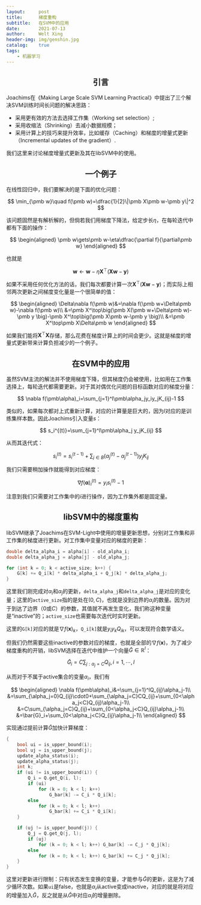 ```yaml
---
layout:     post
title:      梯度重构
subtitle:   在SVM中的应用
date:       2021-07-13
author:     Welt Xing
header-img: img/genshin.jpg
catalog:    true
tags:
    - 机器学习
---
```


## <center>引言

Joachims在《Making Large Scale SVM Learning Practical》中提出了三个解决SVM训练时间长问题的解决思路：

- 采用更有效的方法去选择工作集（Working set selection）;
- 采用收缩法（Shrinking）去减小数据规模；
- 采用计算上的技巧来提升效率，比如缓存（Caching）和梯度的增量式更新（Incremental updates of the gradient）.

我们这里来讨论梯度增量式更新及其在libSVM中的使用。

## <center>一个例子

在线性回归中，我们要解决的是下面的优化问题：

$$
\min_{\pmb w}\quad f(\pmb w)=\dfrac{1}{2}\|\pmb X\pmb w-\pmb y\|^2
$$

该问题固然是有解析解的，但倘若我们用梯度下降法，给定步长$\eta$，在每轮迭代中都有下面的操作：

$$
\begin{aligned}
\pmb w\gets\pmb w-\eta\dfrac{\partial f}{\partial\pmb w}
\end{aligned}
$$

也就是

$$
\pmb w\gets\pmb w-\eta\pmb X^\top(\pmb X\pmb w-\pmb y)
$$

如果不采用任何优化方法的话，我们每次都要计算一次$\pmb X^\top(\pmb X\pmb w-\pmb y)$；而实际上相邻两次更新之间梯度变化量是一个很简单的值：

$$
\begin{aligned}
\Delta\nabla f(\pmb w)&=\nabla f(\pmb w+\Delta\pmb w)-\nabla f(\pmb w)\\
&=\pmb X^\top\big(\pmb X(\pmb w+\Delta\pmb w)-\pmb y \big)-\pmb X^\top\big(\pmb X\pmb w-\pmb y \big)\\
&=\pmb X^\top\pmb X\Delta\pmb w
\end{aligned}
$$

如果我们能将$\pmb X^\top\pmb X$存储，那么花费在梯度计算上的时间会更少。这就是梯度的增量式更新带来计算负担减少的一个例子。

## <center>在SVM中的应用

虽然SVM主流的解法并不使用梯度下降，但其梯度仍会被使用，比如用在工作集选择上，每轮迭代都需要更新。对于其对偶优化问题的目标函数对应的梯度分量：

$$
\nabla f(\pmb\alpha)_i=\sum_{j=1}^l\pmb\alpha_jy_iy_jK_{ij}-1
$$

类似的，如果每次都对上式重新计算，对应的计算量是巨大的，因为$l$对应的是训练集样本数。因此Joachims引入变量$s$：

$$
s_i^{(t)}=\sum_{j=1}^l\pmb\alpha_j y_jK_{ij}
$$

从而其迭代式：

$$
s_i^{(t)}=s_i^{(t-1)}+\sum_{j\in B}(\alpha_j^{(t)}-\alpha_j^{(t-1)})y_jK_{ij}
$$

我们只需要稍加操作就能得到对应梯度：

$$
\nabla f(\pmb\alpha)_i^{(t)}=y_is_{i}^{(t)}-1
$$

注意到我们只需要对工作集中的$i$进行操作，因为工作集外都是固定量。

## <center>libSVM中的梯度重构

libSVM继承了Joachims在SVM-Light中使用的增量更新思想，分别对工作集和非工作集的梯度进行更新。对工作集中变量对应的梯度的更新：

```cpp
double delta_alpha_i = alpha[i] - old_alpha_i;
double delta_alpha_j = alpha[j] - old_alpha_j;

for (int k = 0; k < active_size; k++) {
    G[k] += Q_i[k] * delta_alpha_i + Q_j[k] * delta_alpha_j;
}
```

这里我们刚完成对$\alpha_i$和$\alpha_j$的更新，`delta_alpha_j`和`delta_alpha_j`是对应的变化量；这里的`active_size`指的是处在$(0,C)$，也就是没到边界的$\alpha_i$的数量。因为对于到达了边界（$0$或$C$）的参数，其值就不再发生变化，我们称这种变量是“inactive”的；`active_size`也需要每次迭代时实时更新。

这里的`G[k]`对应的就是$\nabla f(\pmb x)_k$，`Q_i[k]`就是$y_iy_kQ_{ik}$，可以发现符合数学语义。

但我们仍然需要这些inactive的参数对应的梯度，也就是全部的$\nabla f(\pmb x)$，为了减少梯度重构的开销，libSVM选择在迭代中维护一个向量$\bar{G}\in\mathbb{R}^l$：

$$
\bar{G}_i=C\sum_{j:\alpha_j=C}Q_{ij},i=1,\cdots,l
$$

从而对于不属于active集合的变量$\alpha_i$，我们有

$$
\begin{aligned}
\nabla f(\pmb\alpha)_i&=\sum_{j=1}^lQ_{ij}\alpha_j-1\\
&=\sum_{\alpha_j=0}Q_{ij}\cdot0+\sum_{\alpha_j=C}CQ_{ij}+\sum_{0<\alpha_j<C}Q_{ij}\alpha_j-1\\
&=C\sum_{\alpha_j=C}Q_{ij}+\sum_{0<\alpha_j<C}Q_{ij}\alpha_j-1\\
&=\bar{G}_i+\sum_{0<\alpha_j<C}Q_{ij}\alpha_j-1\\
\end{aligned}
$$

实现通过提前计算$\bar{G}$加快计算梯度：

```cpp
{
    bool ui = is_upper_bound(i);
    bool uj = is_upper_bound(j);
    update_alpha_status(i);
    update_alpha_status(j);
    int k;
    if (ui != is_upper_bound(i)) {
        Q_i = Q.get_Q(i, l);
        if (ui)
            for (k = 0; k < l; k++) 
                G_bar[k] -= C_i * Q_i[k];
        else
            for (k = 0; k < l; k++) 
                G_bar[k] += C_i * Q_i[k];
    }

    if (uj != is_upper_bound(j)) {
        Q_j = Q.get_Q(j, l);
        if (uj)
            for (k = 0; k < l; k++) G_bar[k] -= C_j * Q_j[k];
        else
            for (k = 0; k < l; k++) G_bar[k] += C_j * Q_j[k];
    }
}
```

这里对更新进行限制：只有状态发生变换的变量，才能参与$\bar{G}$的更新，这是为了减少循环次数。如果`ui`是false，也就是$\alpha_i$从active变成inactive，对应的就是将对应的增量加入$\bar{G}$，反之就是从$\bar{G}$中对应$\alpha_i$的增量删除。
